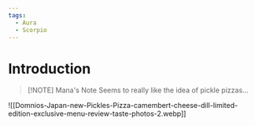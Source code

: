 ```yaml
---
tags:
  - Aura
  - Scorpio
---
```

# Introduction

> [!NOTE] Mana's Note
> Seems to really like the idea of pickle pizzas...

![[Domnios-Japan-new-Pickles-Pizza-camembert-cheese-dill-limited-edition-exclusive-menu-review-taste-photos-2.webp]]